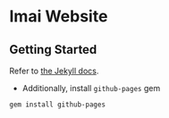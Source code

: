 # Imai Website
## Getting Started
Refer to [the Jekyll docs](https://jekyllrb.com/docs/).

 - Additionally, install `github-pages` gem
  ```
  gem install github-pages
  ```